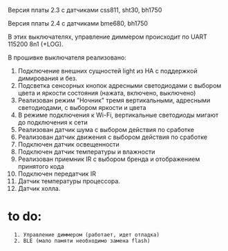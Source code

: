 Версия платы 2.3 с датчиками css811, sht30, bh1750

Версия платы 2.4 с датчиками bme680, bh1750

В этих выключателях, управление диммером происходит по UART 115200 8n1 (+LOG).

В прошивке выключателя реализовано:

1. Подключение внешних сущностей light из HA с поддержкой димирования и без.
2. Подсветка сенсорных кнопок адресными светодиодами с выбором цвета и яркости состояния (нажата, включено, выключено)
3. Реализован режим "Ночник" тремя вертикальными, адресными светодиодами, с выбором яркости и цвета
4. В режиме подключения к Wi-Fi, вертикальные светодиоды мигают до подключения к сети
5. Реализован датчик шума с выбором действия по сработке
6. Реализован датчик движения с выбором действия по сработке
7. Подключен датчик освещенности
8. Подключен датчик температуры и влажности
9. Реализован приемник IR  с выбором бренда и отображением принятого кода
10. Подключен передатчик IR
11. Датчик температуры процессора.
12. Датчик холла.

# to do: 

      1. Управление диммером (работает, идет отладка)
      2. BLE (мало памяти необходимо замена flash)
